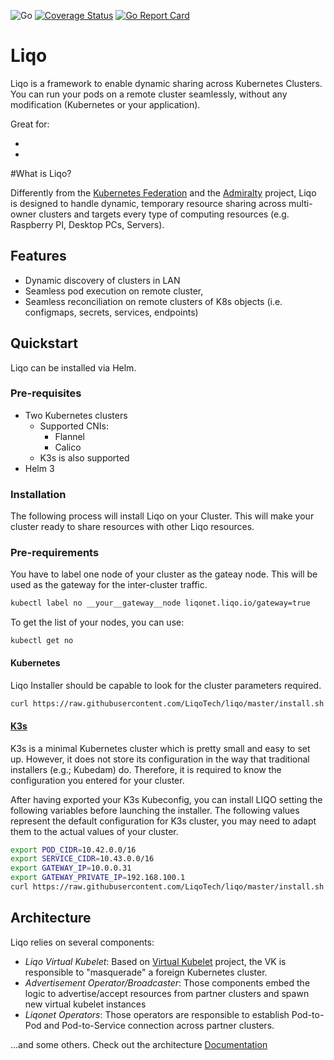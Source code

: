 ![Go](https://github.com/liqoTech/liqo/workflows/Go/badge.svg) 
[![Coverage Status](https://coveralls.io/repos/github/LiqoTech/liqo/badge.svg?branch=master)](https://coveralls.io/github/LiqoTech/liqo?branch=master)
[![Go Report Card](https://goreportcard.com/badge/github.com/LiqoTech/liqo)](https://goreportcard.com/report/github.com/LiqoTech/liqo)
# Liqo

Liqo is a framework to enable dynamic sharing across Kubernetes Clusters. You can run your pods on a remote cluster
seamlessly, without any modification (Kubernetes or your application). 

Great for:

*
* 

#What is Liqo?

Differently from the [Kubernetes Federation](https://github.com/kubernetes-sigs/kubefed) and the
[Admiralty](https://admiralty.io/) project, Liqo is designed to handle dynamic, temporary
resource sharing across multi-owner clusters and targets every type of computing resources (e.g. Raspberry PI, 
Desktop PCs, Servers).

## Features

* Dynamic discovery of clusters in LAN
* Seamless pod execution on remote cluster,
* Seamless reconciliation on remote clusters of K8s objects (i.e. configmaps, secrets, services, endpoints)


## Quickstart

Liqo can be installed via Helm. 

### Pre-requisites

* Two Kubernetes clusters
    * Supported CNIs:
      * Flannel
      * Calico 
    * K3s is also supported
* Helm 3

### Installation

The following process will install Liqo on your Cluster. This will make your cluster ready to share resources with other Liqo resources.

### Pre-requirements

You have to label one node of your cluster as the gateay node. This will be used as the gateway for the inter-cluster traffic.

```bash
kubectl label no __your__gateway__node liqonet.liqo.io/gateway=true
```

To get the list of your nodes, you can use: 

```
kubectl get no
```

#### Kubernetes

Liqo Installer should be capable to look for the cluster parameters required. 

```bash
curl https://raw.githubusercontent.com/LiqoTech/liqo/master/install.sh | bash
```

#### [K3s](https://k3s.io)

K3s is a minimal Kubernetes cluster which is pretty small and easy to set up. However, it does not store its configuration in the
way that traditional installers (e.g.; Kubedam) do. Therefore, it is required to know the configuration you entered for your cluster.

After having exported your K3s Kubeconfig, you can install LIQO setting the following variables before launching the installer.
The following values represent the default configuration for K3s cluster, you may need to adapt them to the actual values of your cluster.

```bash
export POD_CIDR=10.42.0.0/16
export SERVICE_CIDR=10.43.0.0/16
export GATEWAY_IP=10.0.0.31
export GATEWAY_PRIVATE_IP=192.168.100.1
curl https://raw.githubusercontent.com/LiqoTech/liqo/master/install.sh | bash
```
## Architecture

Liqo relies on several components:

* *Liqo Virtual Kubelet*: Based on [Virtual Kubelet](https://github.com/virtual-kubelet/virtual-kubelet) project, the VK
 is responsible to "masquerade" a foreign Kubernetes cluster.
* *Advertisement Operator/Broadcaster*: Those components embed the logic to advertise/accept resources from partner
 clusters and spawn new virtual kubelet instances
* *Liqonet Operators*: Those operators are responsible to establish Pod-to-Pod and Pod-to-Service connection across 
partner clusters.

...and some others. Check out the architecture [Documentation](docs/design/architecture.md)

